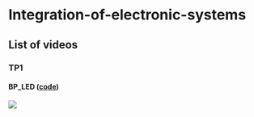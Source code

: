 # Integration-of-electronic-systems

## List of videos

### TP1

#### BP_LED ([code](TP1/2.BP_LED/BP_LED.a51))

![](TP1/2.BP_LED/videos/BP_LED.gif)
